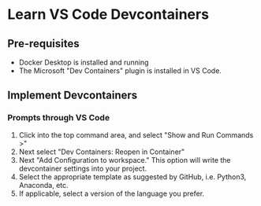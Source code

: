 # Learn VS Code Devcontainers

## Pre-requisites

- Docker Desktop is installed and running
- The Microsoft "Dev Containers" plugin is installed in VS Code.

## Implement Devcontainers

### Prompts through VS Code

1. Click into the top command area, and select "Show and Run Commands >"
2. Next select "Dev Containers: Reopen in Container"
3. Next "Add Configuration to workspace." This option will write the devcontainer settings into your project.
4. Select the appropriate template as suggested by GitHub, i.e. Python3, Anaconda, etc.
5. If applicable, select a version of the language you prefer.